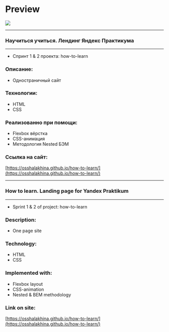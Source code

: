 # Preview

![](./images/how-to-learn.gif)

______

### Научиться учиться. Лендинг Яндекс Практикума
______
* Спринт 1 & 2 проекта: how-to-learn

### Описание:

* Одностраничный сайт

### Технологии:

* HTML
* CSS

### Реализованно при помощи:

* Flexbox вёрстка
* CSS-анимация
* Методология Nested БЭМ

### Ссылка на сайт:

[https://osshalakhina.github.io/how-to-learn/](https://osshalakhina.github.io/how-to-learn/)

______

### How to learn. Landing page for Yandex Praktikum
______
* Sprint 1 & 2 of project: how-to-learn

### Description:

* One page site

### Technology:

* HTML
* CSS

### Implemented with:

* Flexbox layout
* CSS-animation
* Nested & BEM methodology

### Link on site:

[https://osshalakhina.github.io/how-to-learn/](https://osshalakhina.github.io/how-to-learn/)
